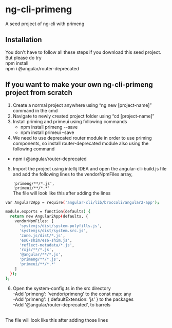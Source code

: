 # ng-cli-primeng
A seed project of ng-cli with primeng

<snippet>
  <content>

## Installation
You don't have to follow all these steps if you download this seed project. But please do try<br>
npm install<br>
npm i @angular/router-deprecated<br>

## If you want to make your own ng-cli-primeng project from scratch
1. Create a normal project anywhere using “ng new [project-name]” command in the cmd
2. Navigate to newly created project folder using “cd [project-name]”
3. Install priming and primeui using following commands<br>
    * npm install primeng --save<br>
    * npm install primeui –save<br>
4. We need to use deprecated router module in order to use priming components, so install router-deprecated module also using the following command<br>
  * npm i @angular/router-deprecated<br>
5. Import the project using intellij IDEA and open the angular-cli-build.js file and add the following lines to the vendorNpmFiles array, <br>
 
      ```'primeng/**/*.js', ```<br>
      ```'primeui/**/*.*'``` <br>
	The file will look like this after adding the lines <br>
```sh
var Angular2App = require('angular-cli/lib/broccoli/angular2-app');

module.exports = function(defaults) {
  return new Angular2App(defaults, {
    vendorNpmFiles: [
      'systemjs/dist/system-polyfills.js',
      'systemjs/dist/system.src.js',
      'zone.js/dist/*.js',
      'es6-shim/es6-shim.js',
      'reflect-metadata/*.js',
      'rxjs/**/*.js',
      '@angular/**/*.js',
      'primeng/**/*.js',
      'primeui/**/*.*'
    ]
  });
};

```

6. Open the system-config.ts in the src directory<br>
  -Add 'primeng': 'vendor/primeng' to the const map: any<br>
  -Add 'primeng': { defaultExtension: 'js' } to the packages <br>
  -Add '@angular/router-deprecated', to barrels<br><br>

The file will look like this after adding those lines<br>









</content>
</snippet>
